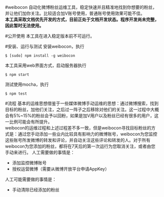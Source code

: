 #weibocon
自动化微博粉丝运维工具，稳定快速并且精准地找到你想要的粉丝，并让他们加你关注。比较适合加V账号使用，普通账号使用效果可能不佳。  
**本工具采取文档优先开发的方式，目前正处于文档开发状态。程序开发尚未完整，因此暂时无法使用。**

#公开使用
本工具在进入稳定版本前不可运行。

#安装、运行与测试
安装weibocon，执行
```
$ [sudo] npm install -g weibocon
```
本工具采用web界面方式，启动服务器执行
```
$ npm start
```
测试使用mocha，执行
```
$ npm test
```

#流程
基本的运维思想借鉴于一些媒体微博手动运维的思想：通过微博搜索，找到目标的粉丝，加他们关注，之后过一阵子之后移除对他们的关注。这一过程中大概会有5%~15%的粉丝会予以回粉，如果是加V用户以及粉丝已经有很多的用户，这一比例可能会有所提升。  
weibocon的运维过程和上述过程差不多一致，但是weibocon寻找目标粉丝的方式是：通过您手动添加一些业内比较具有影响力的微博账号，weibocon为您监控这些账号所发微博的转发和评论，并自动关注这些评论和转发的人。对于所有weibocon为您添加的粉丝，都将在7天后的第一次运行为您取消关注，或者由您手动来进行。
人工需要做的事情是：  

- 添加监控微博账号
- 授权运营微博（需要从微博开放平台申请AppKey）

人工可能需要做的事情是：  

- 手动清除已经添加的粉丝